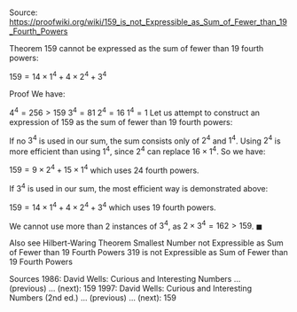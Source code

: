 # 

Source: https://proofwiki.org/wiki/159_is_not_Expressible_as_Sum_of_Fewer_than_19_Fourth_Powers



Theorem
$159$ cannot be expressed as the sum of fewer than $19$ fourth powers:

$159 = 14 \times 1^4 + 4 \times 2^4 + 3^4$


Proof
We have:

$4^4 = 256 > 159$
$3^4 = 81$
$2^4 = 16$
$1^4 = 1$
Let us attempt to construct an expression of $159$ as the sum of fewer than $19$ fourth powers:

If no $3^4$ is used in our sum, the sum consists only of $2^4$ and $1^4$.
Using $2^4$ is more efficient than using $1^4$, since $2^4$ can replace $16 \times 1^4$.
So we have:

$159 = 9 \times 2^4 + 15 \times 1^4$
which uses $24$ fourth powers.

If $3^4$ is used in our sum, the most efficient way is demonstrated above:

$159 = 14 \times 1^4 + 4 \times 2^4 + 3^4$
which uses $19$ fourth powers.

We cannot use more than $2$ instances of $3^4$, as $2 \times 3^4 = 162 > 159$.
$\blacksquare$


Also see
Hilbert-Waring Theorem
Smallest Number not Expressible as Sum of Fewer than 19 Fourth Powers
319 is not Expressible as Sum of Fewer than 19 Fourth Powers


Sources
1986: David Wells: Curious and Interesting Numbers ... (previous) ... (next): $159$
1997: David Wells: Curious and Interesting Numbers (2nd ed.) ... (previous) ... (next): $159$




